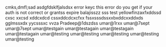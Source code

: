 
cmks,dmfl;sad
asdgfdsklfjalsdsx
error keyc
this error do you get if your auth is not correct or grantss expire balajisszz
sss
test yellowfinzaxfxddssd
cxsc
xxcsd xddcxdcd
cssxddcdcxcfxx
fssxsssdssxxbxddcxxddxds
gglmssxdx
yycsssxc
vvza
Pradeep@1dszdss
umar@1rxx
umar@7sept
umar@7sept
umar@testgain
umar@testagain
umar@testagain
umar@testagain
umar@testing
umar@testing
umar@testing
umar@testing
umar@testing
